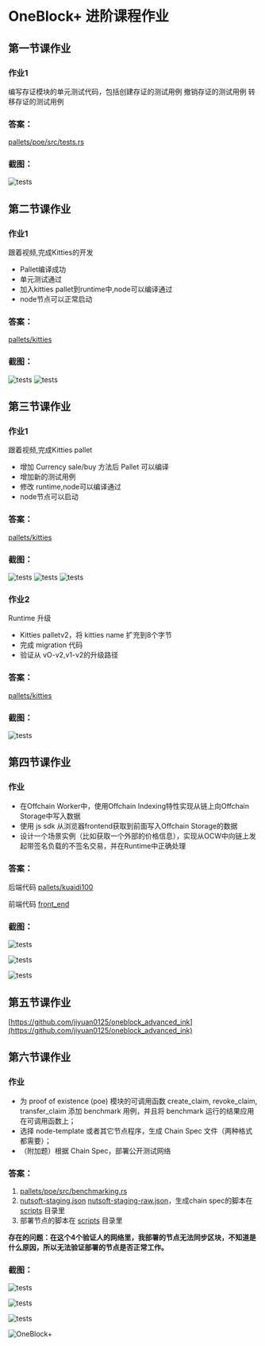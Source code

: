 # OneBlock+ 进阶课程作业

## 第一节课作业

### 作业1

编写存证模块的单元测试代码，包括创建存证的测试用例
撤销存证的测试用例
转移存证的测试用例

### 答案：
[pallets/poe/src/tests.rs](./pallets/poe/src/tests.rs)

### 截图：
![tests](./img/lesson01_01.png)

## 第二节课作业

### 作业1

跟着视频,完成Kitties的开发
* Pallet编译成功
* 单元测试通过
* 加入kitties pallet到runtime中,node可以编译通过
* node节点可以正常启动

### 答案：
[pallets/kitties](./pallets/kitties)

### 截图：
![tests](./img/lesson02_01.png)
![tests](./img/lesson02_02.png)

## 第三节课作业

### 作业1

跟着视频,完成Kitties pallet
* 增加 Currency sale/buy 方法后 Pallet 可以编译
* 增加新的测试用例
* 修改 runtime,node可以编译通过
* node节点可以启动

### 答案：
[pallets/kitties](./pallets/kitties)

### 截图：
![tests](./img/lesson03_01.png)
![tests](./img/lesson03_02.png)
![tests](./img/lesson03_03.png)

### 作业2

Runtime 升级
* Kitties palletv2，将 kitties name 扩充到8个字节
* 完成 migration 代码
* 验证从 vO-v2,v1-v2的升级路径

### 答案：
[pallets/kitties](./pallets/kitties)

### 截图：
![tests](./img/lesson03_04.png)

## 第四节课作业

### 作业

* 在Offchain Worker中，使用Offchain Indexing特性实现从链上向Offchain Storage中写入数据
* 使用 js sdk 从浏览器frontend获取到前面写入Offchain Storage的数据
* 设计一个场景实例（比如获取一个外部的价格信息），实现从OCW中向链上发起带签名负载的不签名交易，并在Runtime中正确处理

### 答案：

后端代码 [pallets/kuaidi100](./pallets/kuaidi100)

前端代码 [front_end](./front_end)
### 截图：
![tests](./img/lesson04_01.png)

![tests](./img/lesson04_02.png)

![tests](./img/lesson04_03.png)


## 第五节课作业

[https://github.com/jiyuan0125/oneblock_advanced_ink](https://github.com/jiyuan0125/oneblock_advanced_ink)

## 第六节课作业

### 作业
* 为 proof of existence (poe) 模块的可调用函数 create_claim, revoke_claim, transfer_claim 添加 benchmark 用例，并且将 benchmark 运行的结果应用在可调用函数上；
* 选择 node-template 或者其它节点程序，生成 Chain Spec 文件（两种格式都需要）；
* （附加题）根据 Chain Spec，部署公开测试网络

### 答案：
1. [pallets/poe/src/benchmarking.rs](./pallets/poe/src/benchmarking.rs)
2. [nutsoft-staging.json](./nutsoft-staging.json) [nutsoft-staging-raw.json](./nutsoft-staging-raw.json)，生成chain spec的脚本在 [scripts](./scripts) 目录里
3. 部署节点的脚本在 [scripts](./scripts) 目录里

**存在的问题：在这个4个验证人的网络里，我部署的节点无法同步区块，不知道是什么原因，所以无法验证部署的节点是否正常工作。**
### 截图：

![tests](./img/lesson06_01.png)

![tests](./img/lesson06_02.png)

![tests](./img/lesson06_03.png)


![OneBlock+](./img/substrate.png)

